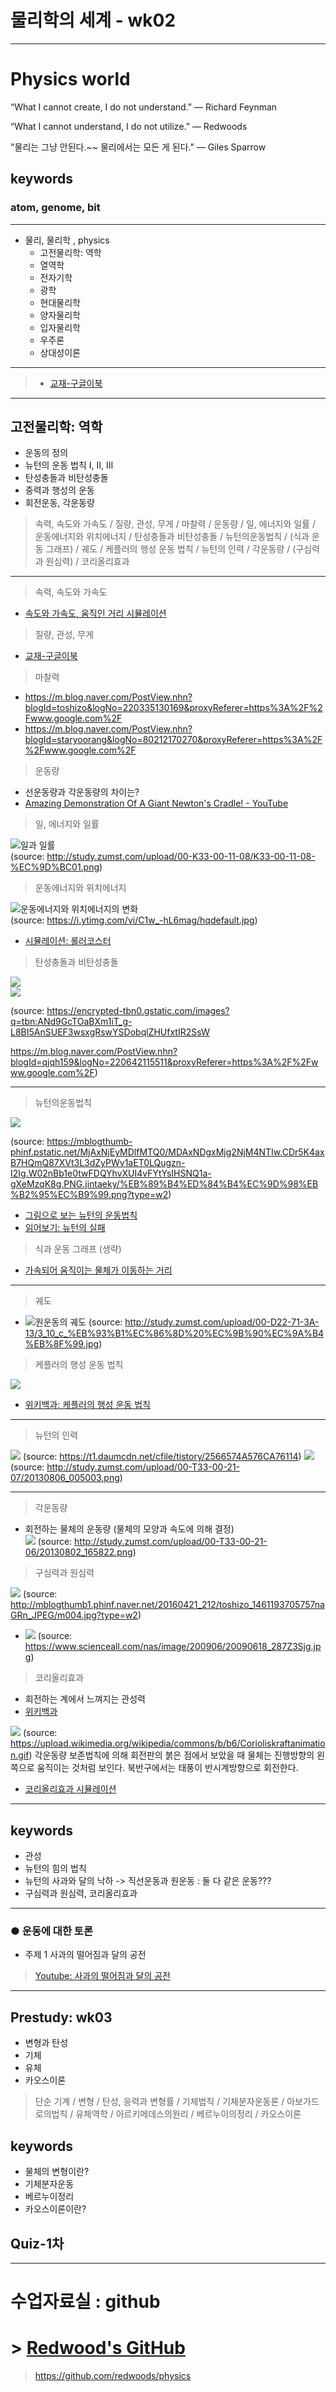 # 물리학의 세계 - wk02

---

# Physics world

“What I cannot create, I do not understand.”
— Richard Feynman

“What I cannot understand, I do not utilize.”
— Redwoods

"물리는 그냥 안된다.~~ 물리에서는 모든 게 된다."
— Giles Sparrow

## keywords
### **atom**, genome, bit
---

- 물리, 물리학 , physics
  - 고전물리학: 역학
  - 열역학
  - 전자기학
  - 광학
  - 현대물리학
  - 양자물리학
  - 입자물리학
  - 우주론
  - 상대성이론

---
> - [교재-구글이북](https://books.google.co.kr/books?id=fVgzDwAAQBAJ&pg=PT9&lpg=PT9&dq=%EC%A7%88%EB%9F%89+%EA%B4%80%EC%84%B1+%EB%AC%B4%EA%B2%8C&source=bl&ots=qETYTIeDQa&sig=ACfU3U03GoLroFvgyDAEoghcWkENtb3W6w&hl=ko&sa=X&ved=2ahUKEwiJ2r6e7vjgAhVdyYsBHSwRBLEQ6AEwCnoECAEQAQ#v=onepage&q=%EC%A7%88%EB%9F%89%20%EA%B4%80%EC%84%B1%20%EB%AC%B4%EA%B2%8C&f=false)
---

## 고전물리학: 역학

- 운동의 정의
- 뉴턴의 운동 법칙 I, II, III
- 탄성충돌과 비탄성충돌
- 중력과 행성의 운동
- 회전운동, 각운동량

> 속력, 속도와 가속도 / 질량, 관성, 무게 / 마찰력 / 운동량 / 일, 에너지와 일률 / 운동에너지와 위치에너지 / 탄성충돌과 비탄성충돌 / 뉴턴의운동법칙 / (식과 운동 그래프) / 궤도 / 케플러의 행성 운동 법칙 / 뉴턴의 인력 / 각운동량 / (구심력과 원심력) / 코리올리효과

---

> 속력, 속도와 가속도

- [속도와 가속도, 움직인 거리 시뮬레이션](https://yjh-phys.tistory.com/185)

> 질량, 관성, 무게

- [교재-구글이북](https://books.google.co.kr/books?id=fVgzDwAAQBAJ&pg=PT9&lpg=PT9&dq=%EC%A7%88%EB%9F%89+%EA%B4%80%EC%84%B1+%EB%AC%B4%EA%B2%8C&source=bl&ots=qETYTIeDQa&sig=ACfU3U03GoLroFvgyDAEoghcWkENtb3W6w&hl=ko&sa=X&ved=2ahUKEwiJ2r6e7vjgAhVdyYsBHSwRBLEQ6AEwCnoECAEQAQ#v=onepage&q=%EC%A7%88%EB%9F%89%20%EA%B4%80%EC%84%B1%20%EB%AC%B4%EA%B2%8C&f=false)

> 마찰력

- https://m.blog.naver.com/PostView.nhn?blogId=toshizo&logNo=220335130169&proxyReferer=https%3A%2F%2Fwww.google.com%2F
- https://m.blog.naver.com/PostView.nhn?blogId=staryoorang&logNo=80212170270&proxyReferer=https%3A%2F%2Fwww.google.com%2F

> 운동량

- 선운동량과 각운동량의 차이는?
- [Amazing Demonstration Of A Giant Newton's Cradle! - YouTube](https://www.youtube.com/watch?v=8dgyPRA86K0)

> 일, 에너지와 일률

![일과 일률](http://study.zumst.com/upload/00-K33-00-11-08/K33-00-11-08-%EC%9D%BC01.png)  
(source: http://study.zumst.com/upload/00-K33-00-11-08/K33-00-11-08-%EC%9D%BC01.png)

> 운동에너지와 위치에너지

![운동에너지와 위치에너지의 변화](https://i.ytimg.com/vi/C1w_-hL6mag/hqdefault.jpg)  
(source: https://i.ytimg.com/vi/C1w_-hL6mag/hqdefault.jpg)  
- [시뮬레이션: 롤러코스터](http://d3tt741pwxqwm0.cloudfront.net/WGBH/conv16/conv16-int-rollercoaster/index.html)

> 탄성충돌과 비탄성충돌

![](https://encrypted-tbn0.gstatic.com/images?q=tbn:ANd9GcTOaBXm1iT_g-L8BI5AnSUEF3wsxgRswYSDobqlZHUfxtIR2SsW)  
![](https://mblogthumb-phinf.pstatic.net/20160301_186/qjqh159_1456760969366xODDb_PNG/1.png?type=w800)

(source:
https://encrypted-tbn0.gstatic.com/images?q=tbn:ANd9GcTOaBXm1iT_g-L8BI5AnSUEF3wsxgRswYSDobqlZHUfxtIR2SsW

https://m.blog.naver.com/PostView.nhn?blogId=qjqh159&logNo=220642115511&proxyReferer=https%3A%2F%2Fwww.google.com%2F)

---

> 뉴턴의운동법칙

![](https://mblogthumb-phinf.pstatic.net/MjAxNjEyMDlfMTQ0/MDAxNDgxMjg2NjM4NTIw.CDr5K4axB7HQmQ87XVt3L3dZyPWv1aET0LQugzn-I2Ig.W02nBb1e0twFDQYhvXUI4vFYtYsIHSNQ1a-gXeMzqK8g.PNG.jintaeky/%EB%89%B4%ED%84%B4%EC%9D%98%EB%B2%95%EC%B9%99.png?type=w2)

(source: https://mblogthumb-phinf.pstatic.net/MjAxNjEyMDlfMTQ0/MDAxNDgxMjg2NjM4NTIw.CDr5K4axB7HQmQ87XVt3L3dZyPWv1aET0LQugzn-I2Ig.W02nBb1e0twFDQYhvXUI4vFYtYsIHSNQ1a-gXeMzqK8g.PNG.jintaeky/%EB%89%B4%ED%84%B4%EC%9D%98%EB%B2%95%EC%B9%99.png?type=w2)

- [그림으로 보는 뉴턴의 운동법칙](https://m.blog.naver.com/PostView.nhn?blogId=jintaeky&logNo=220882228850&proxyReferer=https%3A%2F%2Fwww.google.com%2F)
- [읽어보기: 뉴턴의 실패](http://www.newsian.co.kr/news/articleView.html?idxno=29958)

> 식과 운동 그래프 (생략)

- [가속되어 움직이는 물체가 이동하는 거리](https://m.blog.naver.com/PostView.nhn?blogId=toshizo&logNo=221092829018&proxyReferer=https%3A%2F%2Fwww.google.com%2F)

---

> 궤도

- ![원운동의 궤도](http://study.zumst.com/upload/00-D22-71-3A-13/3_10_c_%EB%93%B1%EC%86%8D%20%EC%9B%90%EC%9A%B4%EB%8F%99.jpg)
  (source: http://study.zumst.com/upload/00-D22-71-3A-13/3_10_c_%EB%93%B1%EC%86%8D%20%EC%9B%90%EC%9A%B4%EB%8F%99.jpg)

> 케플러의 행성 운동 법칙

![](https://upload.wikimedia.org/wikipedia/commons/thumb/1/1a/Kepler-first-law.svg/330px-Kepler-first-law.svg.png)

- [위키백과: 케플러의 행성 운동 법칙](https://ko.wikipedia.org/wiki/%EC%BC%80%ED%94%8C%EB%9F%AC%EC%9D%98_%ED%96%89%EC%84%B1%EC%9A%B4%EB%8F%99%EB%B2%95%EC%B9%99)

---

> 뉴턴의 인력

![](https://t1.daumcdn.net/cfile/tistory/2566574A576CA76114)
(source: https://t1.daumcdn.net/cfile/tistory/2566574A576CA76114)
![](http://study.zumst.com/upload/00-T33-00-21-07/20130806_005003.png)
(source: http://study.zumst.com/upload/00-T33-00-21-07/20130806_005003.png)

---

> 각운동량

- 회전하는 물체의 운동량 (물체의 모양과 속도에 의해 결정)  
  ![](http://study.zumst.com/upload/00-T33-00-21-06/20130802_165822.png)
  (source: http://study.zumst.com/upload/00-T33-00-21-06/20130802_165822.png)

> 구심력과 원심력

![](http://mblogthumb1.phinf.naver.net/20160421_212/toshizo_1461193705757naGRn_JPEG/m004.jpg?type=w2)
(source: http://mblogthumb1.phinf.naver.net/20160421_212/toshizo_1461193705757naGRn_JPEG/m004.jpg?type=w2)

- ![](https://www.scienceall.com/nas/image/200906/20090618_287Z3Sjg.jpg)
  (source: https://www.scienceall.com/nas/image/200906/20090618_287Z3Sjg.jpg)

> 코리올리효과

- 회전하는 계에서 느껴지는 관성력
- [위키백과](https://ko.wikipedia.org/wiki/%EC%BD%94%EB%A6%AC%EC%98%AC%EB%A6%AC_%ED%9A%A8%EA%B3%BC)

![](https://upload.wikimedia.org/wikipedia/commons/b/b6/Corioliskraftanimation.gif)
(source: https://upload.wikimedia.org/wikipedia/commons/b/b6/Corioliskraftanimation.gif)
각운동량 보존법칙에 의해 회전판의 붉은 점에서 보았을 때 물체는 진행방향의 왼쪽으로 움직이는 것처럼 보인다. 북반구에서는 태풍이 반시계방향으로 회전한다.

- [코리올리효과 시뮬레이션](https://yjh-phys.tistory.com/1423?category=523725)

---

## keywords

- 관성
- 뉴턴의 힘의 법칙
- 뉴턴의 사과와 달의 낙하 -> 직선운동과 원운동 : 둘 다 같은 운동???
- 구심력과 원심력, 코리올리효과

---

### ● 운동에 대한 토론
- 주제 1 사과의 떨어짐과 달의 공전
> [Youtube: 사과의 떨어짐과 달의 공전](https://www.youtube.com/watch?v=Tkb2OMgim14)

---

## Prestudy: wk03

- 변형과 탄성
- 기체
- 유체
- 카오스이론

> 단순 기계 / 변형 / 탄성, 응력과 변형률 / 기체법칙 / 기체분자운동론 / 아보가드로의법칙 / 유체역학 / 아르키메데스의원리 / 베르누이의정리 / 카오스이론

## keywords

- 물체의 변형이란?
- 기체분자운동
- 베르누이정리
- 카오스이론이란?

## Quiz-1차

---

# 수업자료실 : github

# > [Redwood's GitHub](https://github.com/redwoods/physics)

> https://github.com/redwoods/physics
